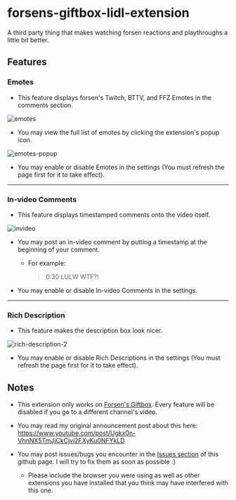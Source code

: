 # forsens-giftbox-lidl-extension
A third party thing that makes watching forsen reactions and playthroughs a little bit better.

## Features

### Emotes

- This feature displays forsen's Twitch, BTTV, and FFZ Emotes in the comments section.

![emotes](https://user-images.githubusercontent.com/16715946/146497392-9f488288-24c5-4525-a451-75585733ef62.png)

- You may view the full list of emotes by clicking the extension's popup icon.

![emotes-popup](https://user-images.githubusercontent.com/16715946/146497495-654f54cd-15b5-4c38-9ae8-627fcc888354.png)

- You may enable or disable Emotes in the settings (You must refresh the page first for it to take effect).

---

### In-video Comments

- This feature displays timestamped comments onto the video itself.

![invideo](https://user-images.githubusercontent.com/16715946/146496935-84f0dbba-d574-48c9-bbfa-8223dfbefb36.png)

- You may post an in-video comment by putting a timestamp at the beginning of your comment.

  - For example:
  
    > 0:30 LULW WTF?!

- You may enable or disable In-video Comments in the settings.

---

### Rich Description

- This feature makes the description box look nicer.

![rich-description-2](https://user-images.githubusercontent.com/16715946/146500135-049d3c94-3a40-4bf9-976c-802ea3a79ade.png)

- You may enable or disable Rich Descriptions in the settings (You must refresh the page first for it to take effect).

## Notes

- This extension only works on [Forsen's Giftbox](https://www.youtube.com/c/ForsensGiftbox). Every feature will be disabled if you go to a different channel's video.

- You may read my original announcement post about this here: https://www.youtube.com/post/Ugkx0n-VhnNX5TmJjCkCjvi2FXyKu0NFYkLD

- You may post issues/bugs you encounter in the [Issues section](https://github.com/Aayzie/forsens-giftbox-lidl-extension/issues) of this github page. I will try to fix them as soon as possible :)

  - Please include the browser you were using as well as other extensions you have installed that you think may have interfered with this one.
